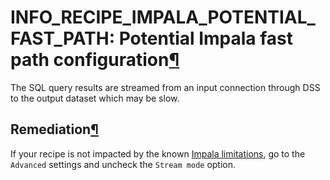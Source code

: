 INFO\_RECIPE\_IMPALA\_POTENTIAL\_FAST\_PATH: Potential Impala fast path configuration[¶](#info-recipe-impala-potential-fast-path-potential-impala-fast-path-configuration "Permalink to this heading")
======================================================================================================================================================================================================


The SQL query results are streamed from an input connection through DSS to the output dataset which may be slow.



Remediation[¶](#remediation "Permalink to this heading")
--------------------------------------------------------


If your recipe is not impacted by the known [Impala limitations](../../hadoop/impala.html#impala-limitations), go to the `Advanced` settings
and uncheck the `Stream mode` option.